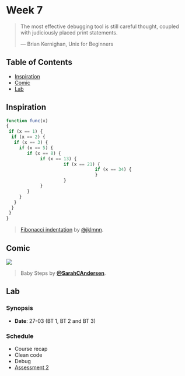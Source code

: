 # Week 7

> The most effective debugging tool is still careful thought, coupled with
> judiciously placed print statements.
>
> — Brian Kernighan, Unix for Beginners

## Table of Contents

*   [Inspiration](#inspiration)
*   [Comic](#comic)
*   [Lab](#lab)

## Inspiration

```js
function func(x)
{
 if (x == 1) {
  if (x == 2) {
   if (x == 3) {
     if (x == 5) {
        if (x == 8) {
             if (x == 13) {
                      if (x == 21) {
                                  if (x == 34) {
                                  }
                      }
             }
        }
     }
   }
  }
 }
}
```

> [Fibonacci indentation][inspiration-link] by [@jklmnn][inspiration-author].

## Comic

[![][comic-cover]][comic-link]

> Baby Steps by [**@SarahCAndersen**][comic-author].

## Lab

### Synopsis

*   **Date**: 27-03 (BT 1, BT 2 and BT 3)

<!--
*   **Slides**
-->

### Schedule

*   Course recap
*   Clean code
*   Debug
*   [Assessment 2][a2]

[inspiration-link]: https://github.com/jklmnn/fibonacci-indentation

[inspiration-author]: https://github.com/jklmnn

[comic-cover]: http://78.media.tumblr.com/cbdb4a27902ffbf30ae68cf8b365b851/tumblr_p0tghg7vX11qiuiebo1_540.jpg

[comic-link]: https://twitter.com/SarahCAndersen/status/940967297526661120

[comic-author]: https://twitter.com/SarahCAndersen

[a2]: assessment-2.md
